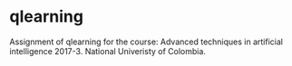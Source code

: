 # qlearning
Assignment of qlearning for the course: Advanced techniques in artificial intelligence 2017-3.
National Univeristy of Colombia.
